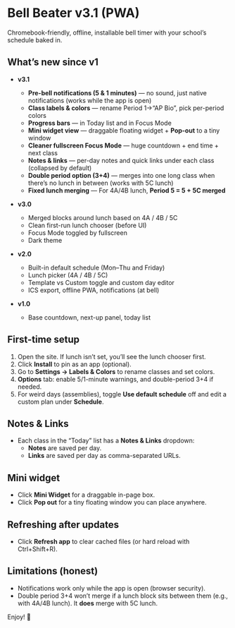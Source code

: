 # Bell Beater v3.1 (PWA)

Chromebook-friendly, offline, installable bell timer with your school’s schedule baked in.

## What’s new since v1
- **v3.1**
  - **Pre-bell notifications (5 & 1 minutes)** — no sound, just native notifications (works while the app is open)
  - **Class labels & colors** — rename Period 1→“AP Bio”, pick per-period colors
  - **Progress bars** — in Today list and in Focus Mode
  - **Mini widget view** — draggable floating widget + **Pop-out** to a tiny window
  - **Cleaner fullscreen Focus Mode** — huge countdown + end time + next class
  - **Notes & links** — per-day notes and quick links under each class (collapsed by default)
  - **Double period option (3+4)** — merges into one long class when there’s no lunch in between (works with 5C lunch)
  - **Fixed lunch merging** — For 4A/4B lunch, **Period 5 = 5 + 5C merged**

- **v3.0**
  - Merged blocks around lunch based on 4A / 4B / 5C
  - Clean first-run lunch chooser (before UI)
  - Focus Mode toggled by fullscreen
  - Dark theme

- **v2.0**
  - Built-in default schedule (Mon–Thu and Friday)
  - Lunch picker (4A / 4B / 5C)
  - Template vs Custom toggle and custom day editor
  - ICS export, offline PWA, notifications (at bell)

- **v1.0**
  - Base countdown, next-up panel, today list

## First-time setup
1. Open the site. If lunch isn’t set, you’ll see the lunch chooser first.
2. Click **Install** to pin as an app (optional).
3. Go to **Settings → Labels & Colors** to rename classes and set colors.
4. **Options** tab: enable 5/1-minute warnings, and double-period 3+4 if needed.
5. For weird days (assemblies), toggle **Use default schedule** off and edit a custom plan under **Schedule**.

## Notes & Links
- Each class in the “Today” list has a **Notes & Links** dropdown:
  - **Notes** are saved per day.
  - **Links** are saved per day as comma-separated URLs.

## Mini widget
- Click **Mini Widget** for a draggable in-page box.
- Click **Pop out** for a tiny floating window you can place anywhere.

## Refreshing after updates
- Click **Refresh app** to clear cached files (or hard reload with Ctrl+Shift+R).

## Limitations (honest)
- Notifications work only while the app is open (browser security).
- Double period 3+4 won’t merge if a lunch block sits between them (e.g., with 4A/4B lunch). It **does** merge with 5C lunch.

Enjoy! 🎒